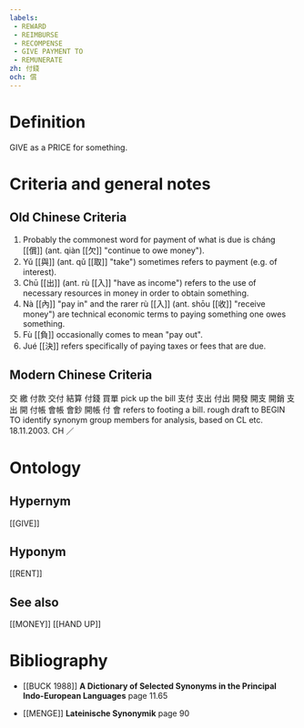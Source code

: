 ```yaml
---
labels: 
 - REWARD
 - REIMBURSE
 - RECOMPENSE
 - GIVE PAYMENT TO
 - REMUNERATE
zh: 付錢
och: 償
---
```


# Definition
GIVE as a PRICE for something.
# Criteria and general notes
## Old Chinese Criteria
1. Probably the commonest word for payment of what is due is cháng [[償]] (ant. qiàn [[欠]] "continue to owe money").
2. Yǔ [[與]] (ant. qǔ [[取]] "take") sometimes refers to payment (e.g. of interest).
3. Chū [[出]] (ant. rù [[入]] "have as income") refers to the use of necessary resources in money in order to obtain something.
4. Nà [[內]] "pay in" and the rarer rù [[入]] (ant. shōu [[收]] "receive money") are technical economic terms to paying something one owes something.
5. Fù [[負]] occasionally comes to mean "pay out".
6. Jué [[決]] refers specifically of paying taxes or fees that are due.
## Modern Chinese Criteria
交
繳
付款
交付
結算
付錢
買單 pick up the bill
支付
支出
付出
開發
開支
開銷
支
出
開
付帳
會帳
會鈔
開帳
付
會 refers to footing a bill.
rough draft to BEGIN TO identify synonym group members for analysis, based on CL etc. 18.11.2003. CH ／
# Ontology

## Hypernym
[[GIVE]]
## Hyponym
[[RENT]]
## See also
[[MONEY]]
[[HAND UP]]
# Bibliography
- [[BUCK 1988]]
**A Dictionary of Selected Synonyms in the Principal Indo-European Languages** page 11.65

- [[MENGE]]
**Lateinische Synonymik** page 90
